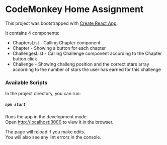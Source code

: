 # CodeMonkey Home Assignment

This project was bootstrapped with [Create React App](https://github.com/facebook/create-react-app). <br>

It contains 4 components:
- ChaptersList - Calling Chapter component
- Chapter - Showing a button for each chapter
- ChallengesList - Calling Challenge component according to the Chapter button click
- Challenge - Showing challeng position and the correct stars array acoording to the number of stars the user has earned for this challenge  

### Available Scripts

In the project directory, you can run:

##### `npm start`

Runs the app in the development mode.<br>
Open [http://localhost:3000](http://localhost:3000) to view it in the browser.

The page will reload if you make edits.<br>
You will also see any lint errors in the console.


